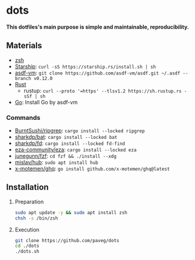 # dots

**This dotfiles's main purpose is simple and maintainable, reproducibility.**

## Materials

- [zsh](https://www.zsh.org/)
- [Starship](https://starship.rs/): `curl -sS https://starship.rs/install.sh | sh`
- [asdf-vm](https://asdf-vm.com/): `git clone https://github.com/asdf-vm/asdf.git ~/.asdf --branch v0.12.0`
- [Rust](https://www.rust-lang.org/)
  - rustup: `curl --proto '=https' --tlsv1.2 https://sh.rustup.rs -sSf | sh`
- [Go](https://go.dev/): Install Go by asdf-vm

### Commands

- [BurntSushi/ripgrep](https://github.com/BurntSushi/ripgrep): `cargo install --locked ripgrep`
- [sharkdp/bat](https://github.com/sharkdp/bat): `cargo install --locked bat`
- [sharkdp/fd](https://github.com/sharkdp/fd): `cargo install --locked fd-find`
- [eza-community/eza](https://github.com/eza-community/eza): `cargo install --locked eza`
- [junegunn/fzf](https://github.com/junegunn/fzf): `cd fzf && ./install --xdg`
- [mislav/hub](https://github.com/mislav/hub): `sudo apt install hub`
- [x-motemen/ghq](https://github.com/x-motemen/ghq): `go install github.com/x-motemen/ghq@latest`

## Installation

1. Preparation

   ```bash
   sudo apt update -y && sudo apt install zsh
   chsh -s /bin/zsh
   ```

2. Execution

   ```bash
   git clone https://github.com/paveg/dots
   cd ./dots
   ./dots.sh
   ```
